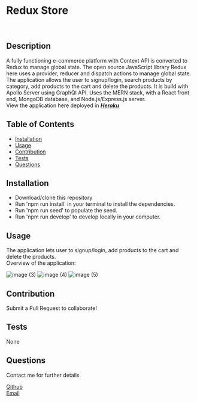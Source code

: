 <h1>Redux Store </h1>
<br>

## Description
  A fully functioning e-commerce platform with Context API is converted to Redux to manage global state. The open source JavaScript library Redux here uses a provider, reducer and dispatch actions to manage global state. The application allows the user to signup/login, search products by category, add products to the cart and delete the products. It is build with Apollo Server using GraphQl API. Uses the MERN stack, with a React front end, MongoDB database, and Node.js/Express.js server.<br>
  View the application here deployed in ***[Heroku](https://morning-woodland-26612.herokuapp.com/)***

## Table of Contents
  - [Installation](#Installation)
  - [Usage](#Usage)
  - [Contribution](#Contribution)
  - [Tests](#Tests) 
  - [Questions](#Questions)
  
## Installation
- Download/clone this repository 
- Run 'npm run install' in your terminal to install the dependencies. 
- Run 'npm run seed' to populate the seed. 
- Run 'npm run develop' to develop locally in your computer.

## Usage
  The application lets user to signup/login, add products to the cart and delete the products.<br>
  Overview of the application:

  ![image (3)](https://user-images.githubusercontent.com/84444052/151725043-a9e2dd24-41a1-4969-a967-a132321788cd.png)
  ![image (4)](https://user-images.githubusercontent.com/84444052/151725047-1ef295c0-444c-4373-a3df-00d324878b01.png)
  ![image (5)](https://user-images.githubusercontent.com/84444052/151725107-eee8523e-29ee-49d7-86d8-1a5bd96e9553.png)

## Contribution
  Submit a Pull Request to collaborate!

## Tests
  None

## Questions
  Contact me for further details

  [Github](https://github.com/anushaselvan )<br>
  [Email](mailto:anushaselvan@gmail.com)  


